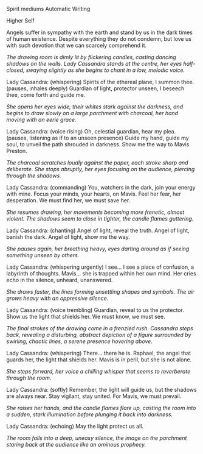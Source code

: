 
Spirit mediums
Automatic Writing

Higher Self

Angels suffer in sympathy with the earth and stand by us in the dark times of human existence. Despite everything they do not condemn, but love us with such devotion that we can scarcely comprehend it.



_The drawing room is dimly lit by flickering candles, casting dancing shadows on the walls. Lady Cassandra stands at the centre, her eyes half-closed, swaying slightly as she begins to chant in a low, melodic voice._



Lady Cassandra: (whispering) Spirits of the ethereal plane, I summon thee. (pauses, inhales deeply) Guardian of light, protector unseen, I beseech thee, come forth and guide me.

_She opens her eyes wide, their whites stark against the darkness, and begins to draw slowly on a large parchment with charcoal, her hand moving with an eerie grace._

Lady Cassandra: (voice rising) Oh, celestial guardian, hear my plea. (pauses, listening as if to an unseen presence) Guide my hand, guide my soul, to unveil the path shrouded in darkness. Show me the way to Mavis Preston.

_The charcoal scratches loudly against the paper, each stroke sharp and deliberate. She stops abruptly, her eyes focusing on the audience, piercing through the shadows._

Lady Cassandra: (commanding) You, watchers in the dark, join your energy with mine. Focus your minds, your hearts, on Mavis. Feel her fear, her desperation. We must find her, we must save her.

_She resumes drawing, her movements becoming more frenetic, almost violent. The shadows seem to close in tighter, the candle flames guttering._

Lady Cassandra: (chanting) Angel of light, reveal the truth. Angel of light, banish the dark. Angel of light, show me the way.

_She pauses again, her breathing heavy, eyes darting around as if seeing something unseen by others._

Lady Cassandra: (whispering urgently) I see... I see a place of confusion, a labyrinth of thoughts. Mavis... she is trapped within her own mind. Her cries echo in the silence, unheard, unanswered.

_She draws faster, the lines forming unsettling shapes and symbols. The air grows heavy with an oppressive silence._

Lady Cassandra: (voice trembling) Guardian, reveal to us the protector. Show us the light that shields her. We must know, we must see.

_The final strokes of the drawing come in a frenzied rush. Cassandra steps back, revealing a disturbing, abstract depiction of a figure surrounded by swirling, chaotic lines, a serene presence hovering above._

Lady Cassandra: (whispering) There... there he is. Raphael, the angel that guards her, the light that shields her. Mavis is in peril, but she is not alone.

_She steps forward, her voice a chilling whisper that seems to reverberate through the room._

Lady Cassandra: (softly) Remember, the light will guide us, but the shadows are always near. Stay vigilant, stay united. For Mavis, we must prevail.

_She raises her hands, and the candle flames flare up, casting the room into a sudden, stark illumination before plunging it back into darkness._

Lady Cassandra: (echoing) May the light protect us all.

_The room falls into a deep, uneasy silence, the image on the parchment staring back at the audience like an ominous prophecy._